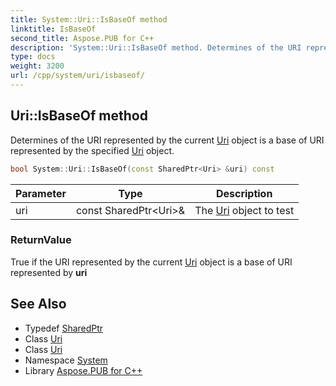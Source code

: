 ```yaml
---
title: System::Uri::IsBaseOf method
linktitle: IsBaseOf
second_title: Aspose.PUB for C++
description: 'System::Uri::IsBaseOf method. Determines of the URI represented by the current Uri object is a base of URI represented by the specified Uri object in C++.'
type: docs
weight: 3200
url: /cpp/system/uri/isbaseof/
---
```

## Uri::IsBaseOf method


Determines of the URI represented by the current [Uri](../) object is a base of URI represented by the specified [Uri](../) object.

```cpp
bool System::Uri::IsBaseOf(const SharedPtr<Uri> &uri) const
```


| Parameter | Type | Description |
| --- | --- | --- |
| uri | const SharedPtr\<Uri\>\& | The [Uri](../) object to test |

### ReturnValue

True if the URI represented by the current [Uri](../) object is a base of URI represented by **uri**

## See Also

* Typedef [SharedPtr](../../sharedptr/)
* Class [Uri](../)
* Class [Uri](../)
* Namespace [System](../../)
* Library [Aspose.PUB for C++](../../../)
